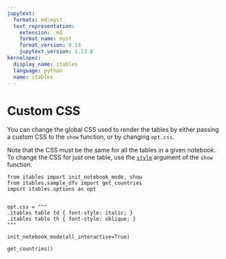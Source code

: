 ```yaml
---
jupytext:
  formats: md:myst
  text_representation:
    extension: .md
    format_name: myst
    format_version: 0.13
    jupytext_version: 1.13.8
kernelspec:
  display_name: itables
  language: python
  name: itables
---
```


# Custom CSS

You can change the global CSS used to render the tables
by either passing a custom CSS to the `show` function, or by
changing `opt.css`.

Note that the CSS must be the same for all the tables
in a given notebook. To change the CSS for just one table,
use the [`style`](advanced_parameters.html#position-and-width) argument of the `show` function.

```{code-cell}
from itables import init_notebook_mode, show
from itables.sample_dfs import get_countries
import itables.options as opt


opt.css = """
.itables table td { font-style: italic; }
.itables table th { font-style: oblique; }
"""

init_notebook_mode(all_interactive=True)
```

```{code-cell}
get_countries()
```
